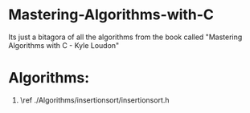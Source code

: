 # Mastering-Algorithms-with-C
Its just a bitagora of all the algorithms from the book called "Mastering Algorithms with C - Kyle Loudon"
# Algorithms:
1. \ref <Insertion Sort> ./Algorithms/insertionsort/insertionsort.h
